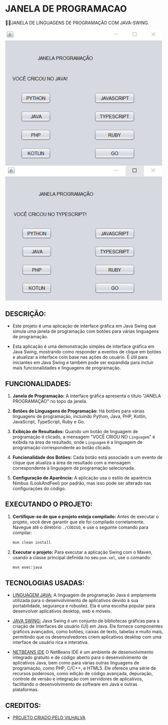 # JANELA DE PROGRAMACAO
👨‍🏫JANELA DE LINGUAGENS DE PROGRAMAÇÃO COM JAVA-SWING.

<img src="./IMAGENS/FOTO_1.png" align="center" width="500"> <br>
<img src="./IMAGENS/FOTO_2.png" align="center" width="500"> <br>

## DESCRIÇÃO:
- Este projeto é uma aplicação de interface gráfica em Java Swing que simula uma janela de programação com botões para várias linguagens de programação. 

- Esta aplicação é uma demonstração simples de interface gráfica em Java Swing, mostrando como responder a eventos de clique em botões e atualizar a interface com base nas ações do usuário. É útil para iniciantes em Java Swing e também pode ser expandida para incluir mais funcionalidades e linguagens de programação.

## FUNCIONALIDADES:
1. **Janela de Programação:** A interface gráfica apresenta o título "JANELA PROGRAMAÇÃO" no topo da janela.

2. **Botões de Linguagens de Programação:** Há botões para várias linguagens de programação, incluindo Python, Java, PHP, Kotlin, JavaScript, TypeScript, Ruby e Go.

3. **Exibição de Resultados:** Quando um botão de linguagem de programação é clicado, a mensagem "VOCÊ CRIOU NO `Linguagem`" é exibida na área de resultado, onde `Linguagem` é a linguagem de programação correspondente ao botão clicado.

4. **Funcionalidade dos Botões:** Cada botão está associado a um evento de clique que atualiza a área de resultado com a mensagem correspondente à linguagem de programação selecionada.

5. **Configuração de Aparência:** A aplicação usa o estilo de aparência Nimbus (LookAndFeel) por padrão, mas isso pode ser alterado nas configurações do código.

## EXECUTANDO O PROJETO:
1. **Certifique-se de que o projeto esteja compilado:**
   Antes de executar o projeto, você deve garantir que ele foi compilado corretamente. Navegue até o diretório `./CODIGO`, e use o seguinte comando para compilar:

   ```bash
   mvn clean install
   ```

2. **Executar o projeto:**
   Para executar a aplicação Swing com o Maven, usando a classe principal definida no seu `pom.xml`, use o comando:

   ```bash
   mvn exec:java
   ```

## TECNOLOGIAS USADAS:
- [LINGUAGEM JAVA:](https://github.com/VILHALVA/CURSO-DE-JAVA) A linguagem de programação Java é amplamente utilizada para o desenvolvimento de aplicativos devido à sua portabilidade, segurança e robustez. Ela é uma escolha popular para desenvolver aplicativos desktop, web e móveis.

- [JAVA SWING:](https://github.com/VILHALVA/CURSO-DE-JAVA-SWING) Java Swing é um conjunto de bibliotecas gráficas para a criação de interfaces de usuário (UI) em Java. Ele fornece componentes gráficos avançados, como botões, caixas de texto, tabelas e muito mais, permitindo que os desenvolvedores criem aplicativos desktop com uma interface de usuário rica e interativa.

- [NETBEANS IDE](https://netbeans.apache.org/download/index.html) O NetBeans IDE é um ambiente de desenvolvimento integrado gratuito e de código aberto para o desenvolvimento de aplicativos Java, bem como para várias outras linguagens de programação, como PHP, C/C++, e HTML5. Ele oferece uma série de recursos poderosos, como edição de código avançada, depuração, controle de versão e integração com servidores de aplicativos, facilitando o desenvolvimento de software em Java e outras plataformas.

## CREDITOS:
- [PROJETO CRIADO PELO VILHALVA](https://github.com/VILHALVA)


